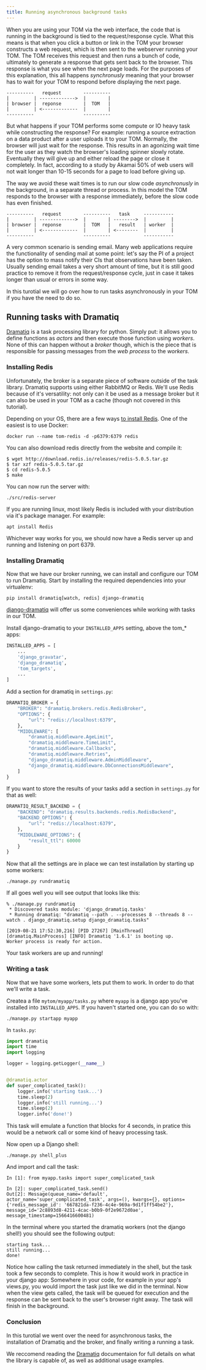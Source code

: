 ```yaml
---
title: Running asynchronous background tasks
---
```


When you are using your TOM via the web interface, the code that is running in the
background is tied to the request/response cycle. What this means is that when
you click a button or link in the TOM your browser constructs a web request, which
is then sent to the webserver running your TOM. The TOM receives this request and
then runs a bunch of code, ultimately to generate a response that gets sent back
to the browser. This response is what you see when the next page loads. For the
purposes of this explanation, this all happens _synchronusly_ meaning that your
browser has to wait for your TOM to respond before displaying the next page.

    ----------   request        ----------
    |         | ------------->  |        |
    | browser |  reponse        |  TOM   |
    |         | <-------------  |        |
    ----------                  ----------

But what happens if your TOM performs some compute or IO heavy task while
constructing the response? For example: running a source extraction on a data
product after a user uploads it to your TOM. Normally, the browser will just wait
for the response. This results in an agonizing wait time for the user as they
watch the browser's loading spinner slowly rotate. Eventually they will give up
and either reload the page or close it completely. In fact, according to a study
by Akamai 50% of web users will not wait longer than 10-15 seconds for a page to
load before giving up.

The way we avoid these wait times is to run our slow code _asynchronusly_ in the
background, in a separate thread or process. In this model the TOM responds to the
browser with a response immediately, before the slow code has even finished.


    ----------   request        ----------   task     -----------
    |         | ------------->  |        | -------->  |         |
    | browser |  reponse        |  TOM   |   result   | worker  |
    |         | <-------------  |        | <--------  |         |
    ----------                  ----------            -----------

A very common scenario is sending email. Many web applications require the
functionality of sending mail at some point: let's say the PI of a project has the
option to mass notify their CIs that observations have been taken. Usually sending
email takes a very short amount of time, but it is still good practice to remove
it from the request/response cycle, just in case it takes longer than usual or
errors in some way.

In this turotial we will go over how to run tasks asynchronously in your TOM if
you have the need to do so.

## Running tasks with Dramatiq

[Dramatiq](https://dramatiq.io/) is a task processing library for python. Simply
put: it allows you to define functions as _actors_ and then execute those function
using _workers_. None of this can happen without a _broker_ though, which is the
piece that is responsible for passing messages from the _web process_ to the
_workers_.


### Installing Redis

Unfortunately, the broker is a separate piece of software outside of the task
library. Dramatiq supports using either RabbitMQ or Redis. We'll use Redis because
of it's versatility: not only can it be used as a message broker but it can also
be used in your TOM as a cache (though not covered in this tutorial).

Depending on your OS, there are a few ways [to install
Redis](https://redis.io/download). One of the easiest is to use Docker:

    docker run --name tom-redis -d -p6379:6379 redis

You can also download redis directly from the website and compile it:

    $ wget http://download.redis.io/releases/redis-5.0.5.tar.gz
    $ tar xzf redis-5.0.5.tar.gz
    $ cd redis-5.0.5
    $ make

You can now run the server with:

    ./src/redis-server


If you are running linux, most likely Redis is included with your distribution via
it's package manager. For example:


    apt install Redis


Whichever way works for you, we should now have a Redis server up and running and
listening on port 6379.


### Installing Dramatiq

Now that we have our broker running, we can install and configure our TOM to run
Dramatiq. Start by installing the required dependencies into your virtualenv:

    pip install dramatiq[watch, redis] django-dramatiq

[django-dramatiq](https://github.com/Bogdanp/django_dramatiq)
will offer us some conveniences while working with tasks in our TOM.

Install django-dramatiq to your `INSTALLED_APPS` setting, above the tom\_\* apps:

```python
INSTALLED_APPS = [
    ...
    'django_gravatar',
    'django_dramatiq',
    'tom_targets',
    ...
]
```

Add a section for dramatiq in `settings.py`:

```python
DRAMATIQ_BROKER = {
    "BROKER": "dramatiq.brokers.redis.RedisBroker",
    "OPTIONS": {
        "url": "redis://localhost:6379",
    },
    "MIDDLEWARE": [
        "dramatiq.middleware.AgeLimit",
        "dramatiq.middleware.TimeLimit",
        "dramatiq.middleware.Callbacks",
        "dramatiq.middleware.Retries",
        "django_dramatiq.middleware.AdminMiddleware",
        "django_dramatiq.middleware.DbConnectionsMiddleware",
    ]
}
```

If you want to store the results of your tasks add a section in `settings.py` for
that as well:

```python
DRAMATIQ_RESULT_BACKEND = {
    "BACKEND": "dramatiq.results.backends.redis.RedisBackend",
    "BACKEND_OPTIONS": {
        "url": "redis://localhost:6379",
    },
    "MIDDLEWARE_OPTIONS": {
        "result_ttl": 60000
    }
}
```

Now that all the settings are in place we can test installation by starting up
some workers:

    ./manage.py rundramatiq

If all goes well you will see output that looks like this:

    % ./manage.py rundramatiq
     * Discovered tasks module: 'django_dramatiq.tasks'
     * Running dramatiq: "dramatiq --path . --processes 8 --threads 8 --watch . django_dramatiq.setup django_dramatiq.tasks"

    [2019-08-21 17:52:30,216] [PID 27267] [MainThread] [dramatiq.MainProcess] [INFO] Dramatiq '1.6.1' is booting up.
    Worker process is ready for action.

Your task workers are up and running!

### Writing a task
Now that we have some workers, lets put them to work. In order to do that we'll
write a task.


Createa a file `mytom/myapp/tasks.py` where `myapp` is a django app you've
installed into `INSTALLED_APPS`. If you haven't started one, you can do so with:

    ./manage.py startapp myapp

In `tasks.py`:

```python
import dramatiq
import time
import logging

logger = logging.getLogger(__name__)


@dramatiq.actor
def super_complicated_task():
    logger.info('starting task...')
    time.sleep(2)
    logger.info('still running...')
    time.sleep(2)
    logger.info('done!')
```

This task will emulate a function that blocks for 4 seconds, in pratice this would
be a network call or some kind of heavy processing task.

Now open up a Django shell:

    ./manage.py shell_plus

And import and call the task:

    In [1]: from myapp.tasks import super_complicated_task

    In [2]: super_complicated_task.send()
    Out[2]: Message(queue_name='default', actor_name='super_complicated_task', args=(), kwargs={}, options={'redis_message_id': '667821da-f236-4c4e-969a-9d1f1ff54be2'}, message_id='2c8893d8-4211-4cac-b0b9-0f2e9672d0ae', message_timestamp=1566416600481)

In the terminal where you started the dramatiq workers (not the django shell!) you
should see the following output:

    starting task...
    still running...
    done!


Notice how calling the task returned immediately in the shell, but the task took a
few seconds to complete. This is how it would work in practice in your django app:
Somewhere in your code, for example in your app's views.py, you would import the
task just like we did in the terminal. Now when the view gets called, the task
will be queued for execution and the response can be sent back to the user's
browser right away. The task will finish in the background.


### Conclusion
In this turotial we went over the need for asynchronous tasks, the
installation of Dramatiq and the broker, and finally writing a running a task.

We reccomend reading the [Dramatiq](https://dramatiq.io/guide.html) documentaion
for full details on what the library is capable of, as well as additional usage
examples.
